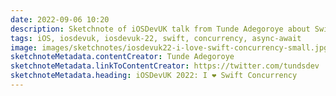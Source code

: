 ```yaml
---
date: 2022-09-06 10:20
description: Sketchnote of iOSDevUK talk from Tunde Adegoroye about Swift Concurrency
tags: iOS, iosdevuk, iosdevuk-22, swift, concurrency, async-await
image: images/sketchnotes/iosdevuk22-i-love-swift-concurrency-small.jpg
sketchnoteMetadata.contentCreator: Tunde Adegoroye
sketchnoteMetadata.linkToContentCreator: https://twitter.com/tundsdev
sketchnoteMetadata.heading: iOSDevUK 2022: I ❤️ Swift Concurrency
---
```

